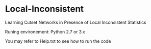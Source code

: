 # Local-Inconsistent

Learning Cutset Networks in Presence of Local Inconsistent Statistics

Runing environement: Python 2.7 or 3.x

You may refer to Help.txt to see how to run the code
